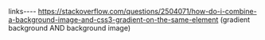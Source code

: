 links----
https://stackoverflow.com/questions/2504071/how-do-i-combine-a-background-image-and-css3-gradient-on-the-same-element (gradient background AND background image)
